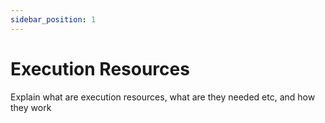 ```yaml
---
sidebar_position: 1
---
```


# Execution Resources

Explain what are execution resources, what are they needed etc, and how they work
